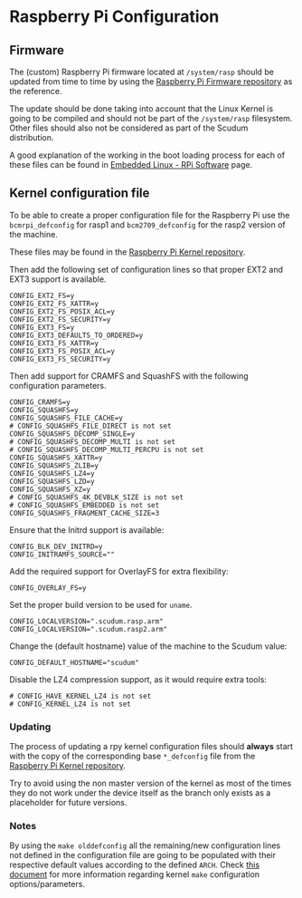 # Raspberry Pi Configuration

## Firmware

The (custom) Raspberry Pi firmware located at `/system/rasp` should be updated from time to time by using the [Raspberry Pi Firmware repository](https://github.com/raspberrypi/firmware/tree/master/boot) as the reference.

The update should be done taking into account that the Linux Kernel is going to be compiled and should not be part of the `/system/rasp` filesystem. Other files should also not be considered as part of the Scudum distribution.

A good explanation of the working in the boot loading process for each of these files can be found in [Embedded Linux - RPi Software](https://elinux.org/RPi_Software) page.

## Kernel configuration file

To be able to create a proper configuration file for the Raspberry Pi use the `bcmrpi_defconfig` for rasp1 and
`bcm2709_defconfig` for the rasp2 version of the machine.

These files may be found in the [Raspberry Pi Kernel repository](https://github.com/raspberrypi/linux/tree/rpi-4.19.y/arch/arm/configs).

Then add the following set of configuration lines so that proper EXT2 and EXT3 support is available.

```
CONFIG_EXT2_FS=y
CONFIG_EXT2_FS_XATTR=y
CONFIG_EXT2_FS_POSIX_ACL=y
CONFIG_EXT2_FS_SECURITY=y
CONFIG_EXT3_FS=y
CONFIG_EXT3_DEFAULTS_TO_ORDERED=y
CONFIG_EXT3_FS_XATTR=y
CONFIG_EXT3_FS_POSIX_ACL=y
CONFIG_EXT3_FS_SECURITY=y
```

Then add support for CRAMFS and SquashFS with the following configuration parameters.

```text
CONFIG_CRAMFS=y
CONFIG_SQUASHFS=y
CONFIG_SQUASHFS_FILE_CACHE=y
# CONFIG_SQUASHFS_FILE_DIRECT is not set
CONFIG_SQUASHFS_DECOMP_SINGLE=y
# CONFIG_SQUASHFS_DECOMP_MULTI is not set
# CONFIG_SQUASHFS_DECOMP_MULTI_PERCPU is not set
CONFIG_SQUASHFS_XATTR=y
CONFIG_SQUASHFS_ZLIB=y
CONFIG_SQUASHFS_LZ4=y
CONFIG_SQUASHFS_LZO=y
CONFIG_SQUASHFS_XZ=y
# CONFIG_SQUASHFS_4K_DEVBLK_SIZE is not set
# CONFIG_SQUASHFS_EMBEDDED is not set
CONFIG_SQUASHFS_FRAGMENT_CACHE_SIZE=3
```

Ensure that the Initrd support is available:

```text
CONFIG_BLK_DEV_INITRD=y
CONFIG_INITRAMFS_SOURCE=""
```

Add the required support for OverlayFS for extra flexibility:

```text
CONFIG_OVERLAY_FS=y
```

Set the proper build version to be used for `uname`.

```text
CONFIG_LOCALVERSION=".scudum.rasp.arm"
CONFIG_LOCALVERSION=".scudum.rasp2.arm"
```

Change the (default hostname) value of the machine to the Scudum value:

```text
CONFIG_DEFAULT_HOSTNAME="scudum"
```

Disable the LZ4 compression support, as it would require extra tools:

```text
# CONFIG_HAVE_KERNEL_LZ4 is not set
# CONFIG_KERNEL_LZ4 is not set
```

### Updating

The process of updating a rpy kernel configuration files should **always** start with the copy of the
corresponding base `*_defconfig` file from the [Raspberry Pi Kernel repository](https://github.com/raspberrypi/linux/tree/rpi-4.19.y/arch/arm/configs).

Try to avoid using the non master version of the kernel as most of the times they do not work under the
device itself as the branch only exists as a placeholder for future versions.

### Notes

By using the `make olddefconfig` all the remaining/new configuration lines not defined in the configuration
file are going to be populated with their respective default values according to the defined `ARCH`.
Check [this document](https://www.kernel.org/doc/makehelp.txt) for more information regarding kernel `make`
configuration options/parameters.
